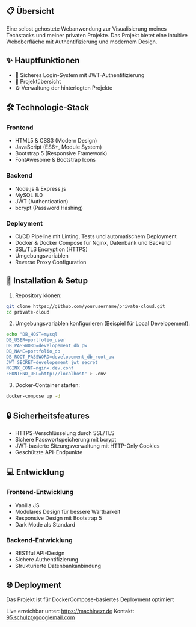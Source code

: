 ## 📋 Übersicht
Eine selbst gehostete Webanwendung zur Visualisierung meines Techstacks und meiner privaten Projekte. Das Projekt bietet eine intuitive Weboberfläche mit Authentifizierung und modernem Design.

## ✨ Hauptfunktionen
- 🔐 Sicheres Login-System mit JWT-Authentifizierung
- 👀 Projektübersicht
- ⚙️ Verwaltung der hinterlegten Projekte

## 🛠️ Technologie-Stack

### Frontend
- HTML5 & CSS3 (Modern Design)
- JavaScript (ES6+, Module System)
- Bootstrap 5 (Responsive Framework)
- FontAwesome & Bootstrap Icons

### Backend
- Node.js & Express.js
- MySQL 8.0
- JWT (Authentication)
- bcrypt (Password Hashing)

### Deployment
- CI/CD Pipeline mit Linting, Tests und automatischem Deployment
- Docker & Docker Compose für Nginx, Datenbank und Backend
- SSL/TLS Encryption (HTTPS)
- Umgebungsvariablen
- Reverse Proxy Configuration

## 🚀 Installation & Setup

1. Repository klonen:
```bash
git clone https://github.com/yourusername/private-cloud.git
cd private-cloud
```

2. Umgebungsvariablen konfigurieren (Beispiel für Local Developement):
```bash
echo "DB_HOST=mysql
DB_USER=portfolio_user
DB_PASSWORD=developement_db_pw
DB_NAME=portfolio_db
DB_ROOT_PASSWORD=developement_db_root_pw
JWT_SECRET=developement_jwt_secret
NGINX_CONF=nginx.dev.conf
FRONTEND_URL=http://localhost" > .env
```

3. Docker-Container starten:
```bash
docker-compose up -d
```

## 🔒 Sicherheitsfeatures

- HTTPS-Verschlüsselung durch SSL/TLS
- Sichere Passwortspeicherung mit bcrypt
- JWT-basierte Sitzungsverwaltung mit HTTP-Only Cookies
- Geschützte API-Endpunkte

## 💻 Entwicklung

### Frontend-Entwicklung
- Vanilla.JS
- Modulares Design für bessere Wartbarkeit
- Responsive Design mit Bootstrap 5
- Dark Mode als Standard

### Backend-Entwicklung
- RESTful API-Design
- Sichere Authentifizierung
- Strukturierte Datenbankanbindung

## 🌐 Deployment

Das Projekt ist für DockerCompose-basiertes Deployment optimiert 

Live erreichbar unter: https://machinezr.de
Kontakt: 95.schulz@googlemail.com
